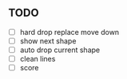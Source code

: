 ## TODO
- [ ] hard drop replace move down
- [ ] show next shape
- [ ] auto drop current shape
- [ ] clean lines
- [ ] score